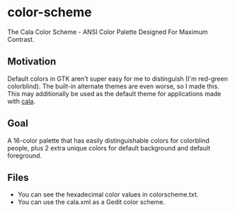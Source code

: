 # color-scheme
The Cala Color Scheme - ANSI Color Palette Designed For Maximum Contrast.

## Motivation
Default colors in GTK aren't super easy for me to distinguish (I'm red-green
colorblind).  The built-in alternate themes are even worse, so I made this.
This may additionally be used as the default theme for applications made with
[cala](https://github.com/libcala/cala).

## Goal
A 16-color palette that has easily distinguishable colors for colorblind people,
plus 2 extra unique colors for default background and default foreground.

## Files
- You can see the hexadecimal color values in colorscheme.txt.
- You can use the cala.xml as a Gedit color scheme.

